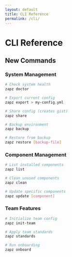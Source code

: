 ```yaml
---
layout: default
title: CLI Reference
permalink: /cli/
---
```


# CLI Reference

## New Commands

### System Management

```bash
# Check system health
zapz doctor

# Export current config
zapz export > my-config.yml

# Share config (creates gist)
zapz share

# Backup environment
zapz backup

# Restore from backup
zapz restore [backup-file]
```

### Component Management

```bash
# List installed components
zapz list

# Clean unused components
zapz clean

# Update specific components
zapz update [component]
```

### Team Features

```bash
# Initialize team config
zapz init-team

# Apply team standards
zapz standards

# Run onboarding
zapz onboard
``` 